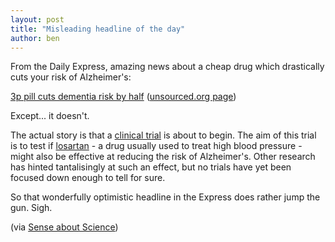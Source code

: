 ```yaml
---
layout: post
title: "Misleading headline of the day"
author: ben
---
```


From the Daily Express, amazing news about a cheap drug which drastically
cuts your risk of Alzheimer's:

[3p pill cuts dementia risk by half](http://www.express.co.uk/news/uk/382149/3p-pill-cuts-dementia-risk-by-half)
([unsourced.org page](http://unsourced.org/art/20418))

Except... it doesn't.

The actual story is that a [clinical trial](http://bristol.ac.uk/news/2013/9194.html)
is about to begin. The aim of this trial is to test
if [losartan](http://en.wikipedia.org/wiki/Losartan) - a drug usually
used to treat high blood pressure - might also be effective at reducing
the risk of Alzheimer's. Other research has hinted tantalisingly at such
an effect, but no trials have yet been focused down enough to tell for sure.

So that wonderfully optimistic headline in the Express does rather jump the
gun. Sigh.

(via [Sense about Science](http://www.senseaboutscience.org/for_the_record.php/118/quot3p-blood-pressure-pill-beats-dementiaquot))


